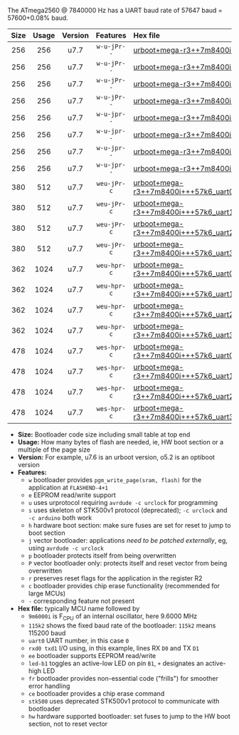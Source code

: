 The ATmega2560 @ 7840000 Hz has a UART baud rate of 57647 baud = 57600+0.08% baud.

|Size|Usage|Version|Features|Hex file|
|:-:|:-:|:-:|:-:|:--|
|256|256|u7.7|`w-u-jPr--`|[urboot+mega-r3++7m8400i+++57k6_uart0_rxe0_txe1_led+b7.hex](https://raw.githubusercontent.com/stefanrueger/urboot.hex/main/boards/mega-r3/internal_oscillator/fint++7m8400_Hz/br+++57k6_bps/urboot+mega-r3++7m8400i+++57k6_uart0_rxe0_txe1_led+b7.hex)|
|256|256|u7.7|`w-u-jPr--`|[urboot+mega-r3++7m8400i+++57k6_uart1_rxd2_txd3_led+b7.hex](https://raw.githubusercontent.com/stefanrueger/urboot.hex/main/boards/mega-r3/internal_oscillator/fint++7m8400_Hz/br+++57k6_bps/urboot+mega-r3++7m8400i+++57k6_uart1_rxd2_txd3_led+b7.hex)|
|256|256|u7.7|`w-u-jPr--`|[urboot+mega-r3++7m8400i+++57k6_uart2_rxh0_txh1_led+b7.hex](https://raw.githubusercontent.com/stefanrueger/urboot.hex/main/boards/mega-r3/internal_oscillator/fint++7m8400_Hz/br+++57k6_bps/urboot+mega-r3++7m8400i+++57k6_uart2_rxh0_txh1_led+b7.hex)|
|256|256|u7.7|`w-u-jPr--`|[urboot+mega-r3++7m8400i+++57k6_uart3_rxj0_txj1_led+b7.hex](https://raw.githubusercontent.com/stefanrueger/urboot.hex/main/boards/mega-r3/internal_oscillator/fint++7m8400_Hz/br+++57k6_bps/urboot+mega-r3++7m8400i+++57k6_uart3_rxj0_txj1_led+b7.hex)|
|256|256|u7.7|`w-u-jpr--`|[urboot+mega-r3++7m8400i+++57k6_uart0_rxe0_txe1_led+b7_fr.hex](https://raw.githubusercontent.com/stefanrueger/urboot.hex/main/boards/mega-r3/internal_oscillator/fint++7m8400_Hz/br+++57k6_bps/urboot+mega-r3++7m8400i+++57k6_uart0_rxe0_txe1_led+b7_fr.hex)|
|256|256|u7.7|`w-u-jpr--`|[urboot+mega-r3++7m8400i+++57k6_uart1_rxd2_txd3_led+b7_fr.hex](https://raw.githubusercontent.com/stefanrueger/urboot.hex/main/boards/mega-r3/internal_oscillator/fint++7m8400_Hz/br+++57k6_bps/urboot+mega-r3++7m8400i+++57k6_uart1_rxd2_txd3_led+b7_fr.hex)|
|256|256|u7.7|`w-u-jpr--`|[urboot+mega-r3++7m8400i+++57k6_uart2_rxh0_txh1_led+b7_fr.hex](https://raw.githubusercontent.com/stefanrueger/urboot.hex/main/boards/mega-r3/internal_oscillator/fint++7m8400_Hz/br+++57k6_bps/urboot+mega-r3++7m8400i+++57k6_uart2_rxh0_txh1_led+b7_fr.hex)|
|256|256|u7.7|`w-u-jpr--`|[urboot+mega-r3++7m8400i+++57k6_uart3_rxj0_txj1_led+b7_fr.hex](https://raw.githubusercontent.com/stefanrueger/urboot.hex/main/boards/mega-r3/internal_oscillator/fint++7m8400_Hz/br+++57k6_bps/urboot+mega-r3++7m8400i+++57k6_uart3_rxj0_txj1_led+b7_fr.hex)|
|380|512|u7.7|`weu-jPr-c`|[urboot+mega-r3++7m8400i+++57k6_uart0_rxe0_txe1_ee_led+b7_fr_ce.hex](https://raw.githubusercontent.com/stefanrueger/urboot.hex/main/boards/mega-r3/internal_oscillator/fint++7m8400_Hz/br+++57k6_bps/urboot+mega-r3++7m8400i+++57k6_uart0_rxe0_txe1_ee_led+b7_fr_ce.hex)|
|380|512|u7.7|`weu-jPr-c`|[urboot+mega-r3++7m8400i+++57k6_uart1_rxd2_txd3_ee_led+b7_fr_ce.hex](https://raw.githubusercontent.com/stefanrueger/urboot.hex/main/boards/mega-r3/internal_oscillator/fint++7m8400_Hz/br+++57k6_bps/urboot+mega-r3++7m8400i+++57k6_uart1_rxd2_txd3_ee_led+b7_fr_ce.hex)|
|380|512|u7.7|`weu-jPr-c`|[urboot+mega-r3++7m8400i+++57k6_uart2_rxh0_txh1_ee_led+b7_fr_ce.hex](https://raw.githubusercontent.com/stefanrueger/urboot.hex/main/boards/mega-r3/internal_oscillator/fint++7m8400_Hz/br+++57k6_bps/urboot+mega-r3++7m8400i+++57k6_uart2_rxh0_txh1_ee_led+b7_fr_ce.hex)|
|380|512|u7.7|`weu-jPr-c`|[urboot+mega-r3++7m8400i+++57k6_uart3_rxj0_txj1_ee_led+b7_fr_ce.hex](https://raw.githubusercontent.com/stefanrueger/urboot.hex/main/boards/mega-r3/internal_oscillator/fint++7m8400_Hz/br+++57k6_bps/urboot+mega-r3++7m8400i+++57k6_uart3_rxj0_txj1_ee_led+b7_fr_ce.hex)|
|362|1024|u7.7|`weu-hpr-c`|[urboot+mega-r3++7m8400i+++57k6_uart0_rxe0_txe1_ee_led+b7_fr_ce_hw.hex](https://raw.githubusercontent.com/stefanrueger/urboot.hex/main/boards/mega-r3/internal_oscillator/fint++7m8400_Hz/br+++57k6_bps/urboot+mega-r3++7m8400i+++57k6_uart0_rxe0_txe1_ee_led+b7_fr_ce_hw.hex)|
|362|1024|u7.7|`weu-hpr-c`|[urboot+mega-r3++7m8400i+++57k6_uart1_rxd2_txd3_ee_led+b7_fr_ce_hw.hex](https://raw.githubusercontent.com/stefanrueger/urboot.hex/main/boards/mega-r3/internal_oscillator/fint++7m8400_Hz/br+++57k6_bps/urboot+mega-r3++7m8400i+++57k6_uart1_rxd2_txd3_ee_led+b7_fr_ce_hw.hex)|
|362|1024|u7.7|`weu-hpr-c`|[urboot+mega-r3++7m8400i+++57k6_uart2_rxh0_txh1_ee_led+b7_fr_ce_hw.hex](https://raw.githubusercontent.com/stefanrueger/urboot.hex/main/boards/mega-r3/internal_oscillator/fint++7m8400_Hz/br+++57k6_bps/urboot+mega-r3++7m8400i+++57k6_uart2_rxh0_txh1_ee_led+b7_fr_ce_hw.hex)|
|362|1024|u7.7|`weu-hpr-c`|[urboot+mega-r3++7m8400i+++57k6_uart3_rxj0_txj1_ee_led+b7_fr_ce_hw.hex](https://raw.githubusercontent.com/stefanrueger/urboot.hex/main/boards/mega-r3/internal_oscillator/fint++7m8400_Hz/br+++57k6_bps/urboot+mega-r3++7m8400i+++57k6_uart3_rxj0_txj1_ee_led+b7_fr_ce_hw.hex)|
|478|1024|u7.7|`wes-hpr-c`|[urboot+mega-r3++7m8400i+++57k6_uart0_rxe0_txe1_ee_led+b7_fr_ce_stk500_hw.hex](https://raw.githubusercontent.com/stefanrueger/urboot.hex/main/boards/mega-r3/internal_oscillator/fint++7m8400_Hz/br+++57k6_bps/urboot+mega-r3++7m8400i+++57k6_uart0_rxe0_txe1_ee_led+b7_fr_ce_stk500_hw.hex)|
|478|1024|u7.7|`wes-hpr-c`|[urboot+mega-r3++7m8400i+++57k6_uart1_rxd2_txd3_ee_led+b7_fr_ce_stk500_hw.hex](https://raw.githubusercontent.com/stefanrueger/urboot.hex/main/boards/mega-r3/internal_oscillator/fint++7m8400_Hz/br+++57k6_bps/urboot+mega-r3++7m8400i+++57k6_uart1_rxd2_txd3_ee_led+b7_fr_ce_stk500_hw.hex)|
|478|1024|u7.7|`wes-hpr-c`|[urboot+mega-r3++7m8400i+++57k6_uart2_rxh0_txh1_ee_led+b7_fr_ce_stk500_hw.hex](https://raw.githubusercontent.com/stefanrueger/urboot.hex/main/boards/mega-r3/internal_oscillator/fint++7m8400_Hz/br+++57k6_bps/urboot+mega-r3++7m8400i+++57k6_uart2_rxh0_txh1_ee_led+b7_fr_ce_stk500_hw.hex)|
|478|1024|u7.7|`wes-hpr-c`|[urboot+mega-r3++7m8400i+++57k6_uart3_rxj0_txj1_ee_led+b7_fr_ce_stk500_hw.hex](https://raw.githubusercontent.com/stefanrueger/urboot.hex/main/boards/mega-r3/internal_oscillator/fint++7m8400_Hz/br+++57k6_bps/urboot+mega-r3++7m8400i+++57k6_uart3_rxj0_txj1_ee_led+b7_fr_ce_stk500_hw.hex)|

- **Size:** Bootloader code size including small table at top end
- **Usage:** How many bytes of flash are needed, ie, HW boot section or a multiple of the page size
- **Version:** For example, u7.6 is an urboot version, o5.2 is an optiboot version
- **Features:**
  + `w` bootloader provides `pgm_write_page(sram, flash)` for the application at `FLASHEND-4+1`
  + `e` EEPROM read/write support
  + `u` uses urprotocol requiring `avrdude -c urclock` for programming
  + `s` uses skeleton of STK500v1 protocol (deprecated); `-c urclock` and `-c arduino` both work
  + `h` hardware boot section: make sure fuses are set for reset to jump to boot section
  + `j` vector bootloader: applications *need to be patched externally*, eg, using `avrdude -c urclock`
  + `p` bootloader protects itself from being overwritten
  + `P` vector bootloader only: protects itself and reset vector from being overwritten
  + `r` preserves reset flags for the application in the register R2
  + `c` bootloader provides chip erase functionality (recommended for large MCUs)
  + `-` corresponding feature not present
- **Hex file:** typically MCU name followed by
  + `9m6000i` is F<sub>CPU</sub> of an internal oscillator, here 9.6000 MHz
  + `115k2` shows the fixed baud rate of the bootloader: `115k2` means 115200 baud
  + `uart0` UART number, in this case `0`
  + `rxd0 txd1` I/O using, in this example, lines RX `D0` and TX `D1`
  + `ee` bootloader supports EEPROM read/write
  + `led-b1` toggles an active-low LED on pin `B1`, `+` designates an active-high LED
  + `fr` bootloader provides non-essential code ("frills") for smoother error handling
  + `ce` bootloader provides a chip erase command
  + `stk500` uses deprecated STK500v1 protocol to communicate with bootloader
  + `hw` hardware supported bootloader: set fuses to jump to the HW boot section, not to reset vector

